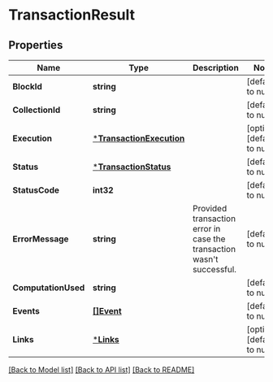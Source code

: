 # TransactionResult

## Properties
Name | Type | Description | Notes
------------ | ------------- | ------------- | -------------
**BlockId** | **string** |  | [default to null]
**CollectionId** | **string** |  | [default to null]
**Execution** | [***TransactionExecution**](TransactionExecution.md) |  | [optional] [default to null]
**Status** | [***TransactionStatus**](TransactionStatus.md) |  | [default to null]
**StatusCode** | **int32** |  | [default to null]
**ErrorMessage** | **string** | Provided transaction error in case the transaction wasn&#x27;t successful. | [default to null]
**ComputationUsed** | **string** |  | [default to null]
**Events** | [**[]Event**](Event.md) |  | [default to null]
**Links** | [***Links**](Links.md) |  | [optional] [default to null]

[[Back to Model list]](../README.md#documentation-for-models) [[Back to API list]](../README.md#documentation-for-api-endpoints) [[Back to README]](../README.md)

